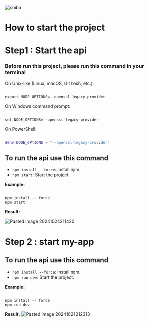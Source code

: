 ![shiba](https://github.com/user-attachments/assets/966f7f5b-ef21-47a3-9d03-1fa7bd948a30)

# How to start the project 


# Step1 : Start the api  

### Before run this project, please run this command in your terminal

On Unix-like (Linux, macOS, Git bash, etc.):
  
```Unix

export NODE_OPTIONS=--openssl-legacy-provider

```

On Windows command prompt:
  
```Windows command prompt

set NODE_OPTIONS=--openssl-legacy-provider

```

On PowerShell:

```PowerShell

$env:NODE_OPTIONS = "--openssl-legacy-provider"

```

## To run the api use this command

  
- `npm install --force`: install npm.
- `npm start`: Start the project.

**Example:**

  
```command Prompt

npm install -- force
npm start

```

  

**Result:**

![Pasted image 20241024211420](https://github.com/user-attachments/assets/c9fbe39c-aa1a-4e92-88c4-2eb985a8854d)


# Step 2 : start my-app
  

## To run the api use this command

  
- `npm install --force`: install npm.
- `npm run dev`: Start the project.

**Example:**

  
```command Prompt

npm install -- force
npm run dev

```

**Result:**
![Pasted image 20241024212313](https://github.com/user-attachments/assets/257b844c-36da-4e7c-b1bd-f6faa50b143c)

